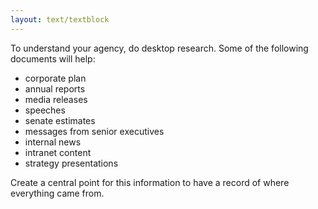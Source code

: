 ```yaml
---
layout: text/textblock
---
```

To understand your agency, do desktop research. Some of the following documents will help: 

- corporate plan
- annual reports
- media releases
- speeches
- senate estimates
- messages from senior executives
- internal news
- intranet content
- strategy presentations

Create a central point for this information to have a record of where everything came from.
